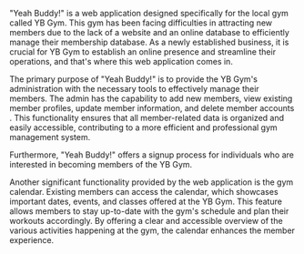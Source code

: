 "Yeah Buddy!" is a web application designed specifically for the local gym called YB Gym. This gym has been facing difficulties in attracting new members due to the lack of a website and an online database to efficiently manage their membership database. As a newly established business, it is crucial for YB Gym to establish an online presence and streamline their operations, and that's where this web application comes in.

The primary purpose of "Yeah Buddy!" is to provide the YB Gym's administration with the necessary tools to effectively manage their members. The admin has the capability to add new members, view existing member profiles, update member information, and delete member accounts . This functionality ensures that all member-related data is organized and easily accessible, contributing to a more efficient and professional gym management system.

Furthermore, "Yeah Buddy!" offers a signup process for individuals who are interested in becoming members of the YB Gym.

Another significant functionality provided by the web application is the gym calendar. Existing members can access the calendar, which showcases important dates, events, and classes offered at the YB Gym. This feature allows members to stay up-to-date with the gym's schedule and plan their workouts accordingly. By offering a clear and accessible overview of the various activities happening at the gym, the calendar enhances the member experience.
